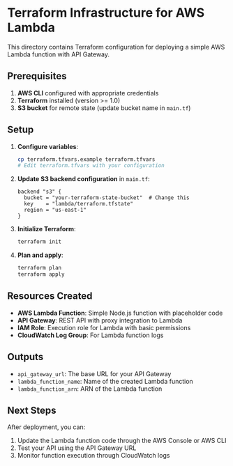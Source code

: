 # Terraform Infrastructure for AWS Lambda

This directory contains Terraform configuration for deploying a simple AWS Lambda function with API Gateway.

## Prerequisites

1. **AWS CLI** configured with appropriate credentials
2. **Terraform** installed (version >= 1.0)
3. **S3 bucket** for remote state (update bucket name in `main.tf`)

## Setup

1. **Configure variables**:
   ```bash
   cp terraform.tfvars.example terraform.tfvars
   # Edit terraform.tfvars with your configuration
   ```

2. **Update S3 backend configuration** in `main.tf`:
   ```hcl
   backend "s3" {
     bucket = "your-terraform-state-bucket"  # Change this
     key    = "lambda/terraform.tfstate"
     region = "us-east-1"
   }
   ```

3. **Initialize Terraform**:
   ```bash
   terraform init
   ```

4. **Plan and apply**:
   ```bash
   terraform plan
   terraform apply
   ```

## Resources Created

- **AWS Lambda Function**: Simple Node.js function with placeholder code
- **API Gateway**: REST API with proxy integration to Lambda
- **IAM Role**: Execution role for Lambda with basic permissions
- **CloudWatch Log Group**: For Lambda function logs

## Outputs

- `api_gateway_url`: The base URL for your API Gateway
- `lambda_function_name`: Name of the created Lambda function
- `lambda_function_arn`: ARN of the Lambda function

## Next Steps

After deployment, you can:
1. Update the Lambda function code through the AWS Console or AWS CLI
2. Test your API using the API Gateway URL
3. Monitor function execution through CloudWatch logs